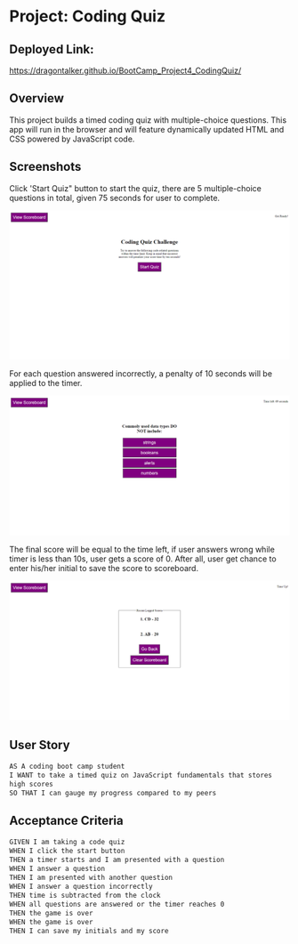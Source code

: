 # Project: Coding Quiz
## Deployed Link: 
https://dragontalker.github.io/BootCamp_Project4_CodingQuiz/

## Overview

This project builds a timed coding quiz with multiple-choice questions. This app will run in the browser and will feature dynamically updated HTML and CSS powered by JavaScript code.  

## Screenshots

Click 'Start Quiz" button to start the quiz, there are 5 multiple-choice questions in total, given 75 seconds for user to complete.

![coding quiz screenshot](./Assets/Images/output_1.png)

For each question answered incorrectly, a penalty of 10 seconds will be applied to the timer.

![coding quiz screenshot](./Assets/Images/output_2.png)

The final score will be equal to the time left, if user answers wrong while timer is less than 10s, user gets a score of 0. After all, user get chance to enter his/her initial to save the score to scoreboard.

![coding quiz screenshot](./Assets/Images/output_3.png)

## User Story

```
AS A coding boot camp student
I WANT to take a timed quiz on JavaScript fundamentals that stores high scores
SO THAT I can gauge my progress compared to my peers
```

## Acceptance Criteria

```
GIVEN I am taking a code quiz
WHEN I click the start button
THEN a timer starts and I am presented with a question
WHEN I answer a question
THEN I am presented with another question
WHEN I answer a question incorrectly
THEN time is subtracted from the clock
WHEN all questions are answered or the timer reaches 0
THEN the game is over
WHEN the game is over
THEN I can save my initials and my score
```

